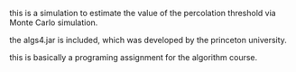 this is a simulation to estimate the value of the percolation threshold via Monte Carlo simulation.

the algs4.jar is included, which was developed by the princeton university.

this is basically a programing assignment for the algorithm course.
